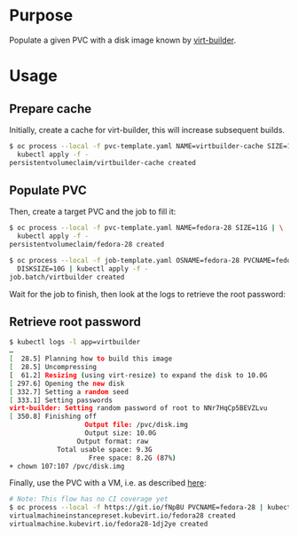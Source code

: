 # Purpose

Populate a given PVC with a disk image known by [virt-builder](http://libguestfs.org/virt-builder.1.html).

# Usage
## Prepare cache
Initially, create a cache for virt-builder, this will increase subsequent builds.

```bash
$ oc process --local -f pvc-template.yaml NAME=virtbuilder-cache SIZE=10G | \
  kubectl apply -f -
persistentvolumeclaim/virtbuilder-cache created
```

## Populate PVC
Then, create a target PVC and the job to fill it:

```bash
$ oc process --local -f pvc-template.yaml NAME=fedora-28 SIZE=11G | \
  kubectl apply -f -
persistentvolumeclaim/fedora-28 created

$ oc process --local -f job-template.yaml OSNAME=fedora-28 PVCNAME=fedora-28 \
  DISKSIZE=10G | kubectl apply -f -
job.batch/virtbuilder created
```

Wait for the job to finish, then look at the logs to retrieve the root password:

## Retrieve root password
```bash
$ kubectl logs -l app=virtbuilder
…
[  28.5] Planning how to build this image
[  28.5] Uncompressing
[  61.2] Resizing (using virt-resize) to expand the disk to 10.0G
[ 297.6] Opening the new disk
[ 332.7] Setting a random seed
[ 333.1] Setting passwords
virt-builder: Setting random password of root to NNr7HqCp5BEVZLvu
[ 350.8] Finishing off
                   Output file: /pvc/disk.img
                   Output size: 10.0G
                 Output format: raw
            Total usable space: 9.3G
                    Free space: 8.2G (87%)
+ chown 107:107 /pvc/disk.img
```

Finally, use the PVC with a VM, i.e. as described [here](https://github.com/kubevirt/common-templates#usage):

```bash
# Note: This flow has no CI coverage yet
$ oc process --local -f https://git.io/fNpBU PVCNAME=fedora-28 | kubectl apply -f -
virtualmachineinstancepreset.kubevirt.io/fedora28 created
virtualmachine.kubevirt.io/fedora28-1dj2ye created
```
